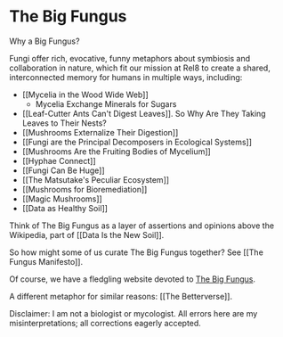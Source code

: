 # The Big Fungus

Why a Big Fungus? 

Fungi offer rich, evocative, funny metaphors about symbiosis and collaboration in nature, which fit our mission at Rel8 to create a shared, interconnected memory for humans in multiple ways, including:

- [[Mycelia in the Wood Wide Web]]
	- Mycelia Exchange Minerals for Sugars
- [[Leaf-Cutter Ants Can't Digest Leaves]]. So Why Are They Taking Leaves to Their Nests?
- [[Mushrooms Externalize Their Digestion]]
- [[Fungi are the Principal Decomposers in Ecological Systems]]
- [[Mushrooms Are the Fruiting Bodies of Mycelium]]
- [[Hyphae Connect]]
- [[Fungi Can Be Huge]]
- [[The Matsutake's Peculiar Ecosystem]]
- [[Mushrooms for Bioremediation]]
- [[Magic Mushrooms]]
- [[Data as Healthy Soil]]

Think of The Big Fungus as a layer of assertions and opinions above the Wikipedia, part of [[Data Is the New Soil]]. 

So how might some of us curate The Big Fungus together? See [[The Fungus Manifesto]].

Of course, we have a fledgling website devoted to [The Big Fungus](https://www.thebigfungus.org/). 

A different metaphor for similar reasons: [[The Betterverse]].

Disclaimer: I am not a biologist or mycologist. All errors here are my misinterpretations; all corrections eagerly accepted.
